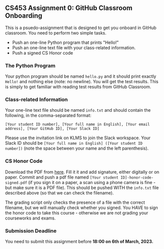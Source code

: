 ## CS453 Assignment 0: GitHub Classroom Onboarding

This is a psuedo-assignment that is designed to get you onboard in GitHub classroom. You need to perform two simple tasks.

- Push an one-line Python program that prints "Hello!"
- Push an one-line text file with your class-related information.
- Push a signed CS Honor code

### The Python Program

Your python program should be named `hello.py` and it should print exactly `Hello!` and nothing else (note: no newline). You will get the test results. This is simply to get familiar with reading test results from GitHub Classroom.

### Class-related Information

Your one-line text file should be named `info.txt` and should contain the following, in the comma-separated format:

```
[Your student ID number], [Your full name in English], [Your email address], [Your GitHub ID], [Your Slack ID]
```

Please use the invitation link on KLMS to join the Slack workspace. Your Slack ID should be `[Your full name in English] ([Your student ID number])` (note the space between your name and the left parenthesis). 

### CS Honor Code

Download the PDF from [here](https://coinse.kaist.ac.kr/assets/files/teaching/soc_honor_code.pdf). Fill it it and add signature, either digitally or on paper. Commit and push a pdf file named `[Your student ID]-honor-code-signed.pdf` (if you sign it on a paper, a scan using a phone camera is fine - but make sure it is a PDF file). This should be pushed WITH the `info.txt` file described above (so that we can check the filename).

The grading script only checks the presence of a file with the correct filename, but we will manually check whether you signed. You HAVE to sign the honor code to take this course - otherwise we are not grading your courseworks and exams.

### Submission Deadline

You need to submit this assignment before **18:00 on 6th of March, 2023.**
